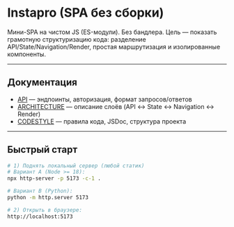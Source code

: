 # Instapro (SPA без сборки)

Мини-SPA на чистом JS (ES-модули). Без бандлера. Цель — показать грамотную структуризацию кода: разделение API/State/Navigation/Render, простая маршрутизация и изолированные компоненты.

---

## Документация

- [API](./docs/API.md) — эндпоинты, авторизация, формат запросов/ответов
- [ARCHITECTURE](./docs/ARCHITECTURE.md) — описание слоёв (API ↔ State ↔ Navigation ↔ Render)
- [CODESTYLE](./docs/CODESTYLE.md) — правила кода, JSDoc, структура проекта

---


## Быстрый старт

```bash
# 1) Поднять локальный сервер (любой статик)
# Вариант A (Node >= 18):
npx http-server -p 5173 -c-1 .

# Вариант B (Python):
python -m http.server 5173

# 2) Открыть в браузере:
http://localhost:5173
